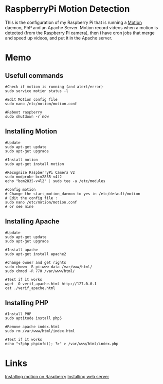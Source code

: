 # RaspberryPi Motion Detection
This is the configuration of my Raspberry Pi that is running a [Motion](http://www.lavrsen.dk/foswiki/bin/view/Motion/WebHome) daemon, PhP and an Apache Server.
Motion record videos when a motion is detected (from the Raspberry Pi camera), then i have cron jobs that merge and speed up videos, and put it in the Apache server.

# Memo
## Usefull commands
    #Check if motion is running (and alert/error)
    sudo service motion status -l
    
    #Edit Motion config file
    sudo nano /etc/motion/motion.conf
    
    #Reboot raspberry
    sudo shutdown -r now

## Installing Motion
    #Update
    sudo apt-get update
    sudo apt-get upgrade
    
    #Install motion
    sudo apt-get install motion
    
    #Recognize RaspberryPi Camera V2
    sudo modprobe bcm2835-v4l2
    echo "bcm2835-v4l2" | sudo tee -a /etc/modules

    #Config motion
    # Change the start_motion_daemon to yes in /etc/default/motion
    # Edit the config file :
    sudo nano /etc/motion/motion.conf
    # or see mine

## Installing Apache
    #Update
    sudo apt-get update
    sudo apt-get upgrade
    
    #Install apache
    sudo apt-get install apache2
    
    #Change owner and get rights
    sudo chown -R pi:www-data /var/www/html/
    sudo chmod -R 770 /var/www/html/
    
    #Test if it works
    wget -O verif_apache.html http://127.0.0.1
    cat ./verif_apache.html

## Installing PHP
    #Install PHP
    sudo aptitude install php5
    
    #Remove apache index.html
    sudo rm /var/www/html/index.html
    
    #Test if it works
    echo "<?php phpinfo(); ?>" > /var/www/html/index.php

# Links
[Installing motion on Raspberry](https://raspbian-france.fr/video-surveillance-raspberry-pi-camera/)
[Installing web server](https://raspbian-france.fr/installer-serveur-web-raspberry/)

